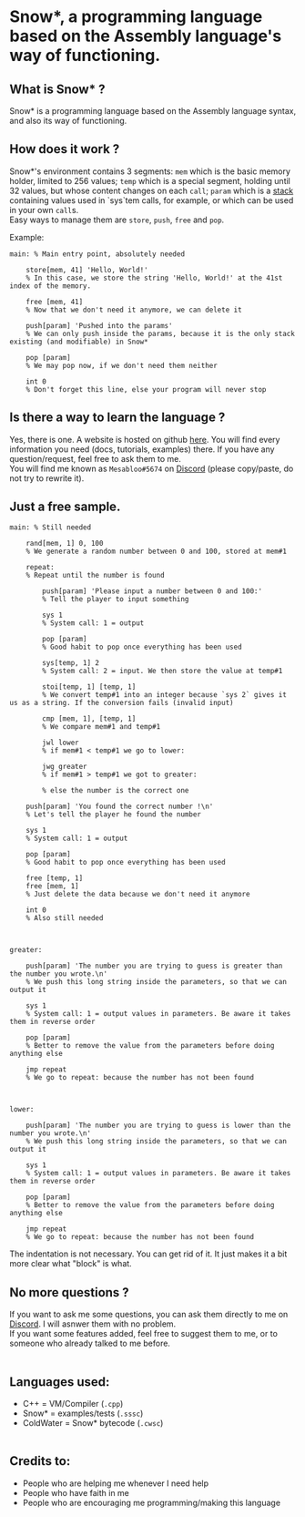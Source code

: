 # Snow*, a programming language based on the Assembly language's way of functioning.

## What is Snow* ?

Snow* is a programming language based on the Assembly language syntax, and also its way of functioning.

## How does it work ?

Snow*'s environment contains 3 segments: `mem` which is the basic memory holder, limited to 256 values; `temp` which is a special segment, holding until 32 values, but whose content changes on each `call`; `param` which is a [stack](https://en.wikipedia.org/wiki/Stack_(abstract_data_type)) containing values used in `sys`tem calls, for example, or which can be used in your own `call`s. <br>
Easy ways to manage them are `store`, `push`, `free` and `pop`. 

Example:
```
main: % Main entry point, absolutely needed

    store[mem, 41] 'Hello, World!'
    % In this case, we store the string 'Hello, World!' at the 41st index of the memory.

    free [mem, 41]
    % Now that we don't need it anymore, we can delete it

    push[param] 'Pushed into the params'
    % We can only push inside the params, because it is the only stack existing (and modifiable) in Snow*

    pop [param]
    % We may pop now, if we don't need them neither

    int 0
    % Don't forget this line, else your program will never stop
```

## Is there a way to learn the language ?

Yes, there is one. A website is hosted on github [here](https://mesabloo.github.io/snowstar-lang). You will find every information you need (docs, tutorials, examples) there. If you have any question/request, feel free to ask them to me. <br>
You will find me known as `Меѕаblоо#5674` on [Discord](https://www.discordapp.com) (please copy/paste, do not try to rewrite it).

## Just a free sample.

```
main: % Still needed

    rand[mem, 1] 0, 100
    % We generate a random number between 0 and 100, stored at mem#1

    repeat:
    % Repeat until the number is found

        push[param] 'Please input a number between 0 and 100:'
        % Tell the player to input something

        sys 1
        % System call: 1 = output

        pop [param]
        % Good habit to pop once everything has been used

        sys[temp, 1] 2
        % System call: 2 = input. We then store the value at temp#1

        stoi[temp, 1] [temp, 1]
        % We convert temp#1 into an integer because `sys 2` gives it us as a string. If the conversion fails (invalid input)

        cmp [mem, 1], [temp, 1]
        % We compare mem#1 and temp#1

        jwl lower
        % if mem#1 < temp#1 we go to lower:

        jwg greater
        % if mem#1 > temp#1 we got to greater:

        % else the number is the correct one

    push[param] 'You found the correct number !\n'
    % Let's tell the player he found the number

    sys 1
    % System call: 1 = output

    pop [param]
    % Good habit to pop once everything has been used

    free [temp, 1]
    free [mem, 1]
    % Just delete the data because we don't need it anymore
 
    int 0
    % Also still needed



greater:

    push[param] 'The number you are trying to guess is greater than the number you wrote.\n'
    % We push this long string inside the parameters, so that we can output it

    sys 1
    % System call: 1 = output values in parameters. Be aware it takes them in reverse order

    pop [param]
    % Better to remove the value from the parameters before doing anything else

    jmp repeat
    % We go to repeat: because the number has not been found



lower:

    push[param] 'The number you are trying to guess is lower than the number you wrote.\n'
    % We push this long string inside the parameters, so that we can output it

    sys 1
    % System call: 1 = output values in parameters. Be aware it takes them in reverse order

    pop [param]
    % Better to remove the value from the parameters before doing anything else

    jmp repeat
    % We go to repeat: because the number has not been found
```
The indentation is not necessary. You can get rid of it. It just makes it a bit more clear what "block" is what.

## No more questions ?

If you want to ask me some questions, you can ask them directly to me on [Discord](https://www.discordapp.com). I will asnwer them with no problem. <br>
If you want some features added, feel free to suggest them to me, or to someone who already talked to me before. <br><br>

## Languages used:
- C++ = VM/Compiler (`.cpp`)
- Snow* = examples/tests (`.sssc`)
- ColdWater = Snow* bytecode (`.cwsc`)
<br><br>

## Credits to:
- People who are helping me whenever I need help
- People who have faith in me
- People who are encouraging me programming/making this language